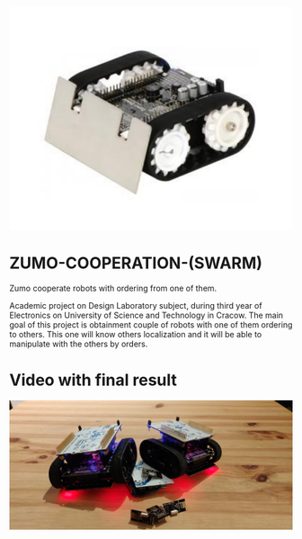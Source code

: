 <p align="center">
  <img src="Zumo.jpg" />
</p>

# ZUMO-COOPERATION-(SWARM)
Zumo cooperate robots with ordering from one of them.

Academic project on Design Laboratory subject, during third year of Electronics on University of Science and Technology in Cracow. 
The main goal of this project is obtainment couple of robots with one of them ordering to others. This one will know others localization and it will be able to manipulate with the others by orders. 

# Video with final result
[![Watch the video](IMG_20200126_193935.jpg)](https://www.youtube.com/watch?v=sXEuN8RQeq0&feature=youtu.be)
